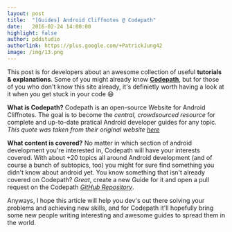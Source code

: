 ```yaml
---
layout: post
title:  "[Guides] Android Cliffnotes @ Codepath"
date:   2016-02-24 14:00:00
highlight: false
author: pddstudio
authorlink: https://plus.google.com/+PatrickJung42
image: /img/13.png
---
```


This post is for developers about an awesome collection of useful **tutorials & explanations**.
Some of you might already know [**Codepath**](https://guides.codepath.com/android), but for those of you who don't know this site already, it's definietly worth having a look at it when you get stuck in your code :smile:

**What is Codepath?**
Codepath is an open-source Website for Android Cliffnotes. 
The goal is to become the *central, crowdsourced resource* for complete and up-to-date pratical Android developer guides for any topic.
*This quote was taken from their original website [here](https://guides.codepath.com/android)*

**What content is covered?**
No matter in which section of android development you're interested in, Codepath will have your interests covered.
With about +20 topics all around Android development (and of course a bunch of subtopics, too) you might for sure find something you didn't know about android yet.
You know something that isn't already covered on Codepath? *Great*, create a new Guide for it and open a pull request on the Codepath [*GitHub Repository*](https://github.com/codepath/android_guides).

Anyways, I hope this article will help you dev's out there solving your problems and achieving new skills, and for Codepath it'll hopefully bring some new people writing interesting and awesome guides to spread them in the world.